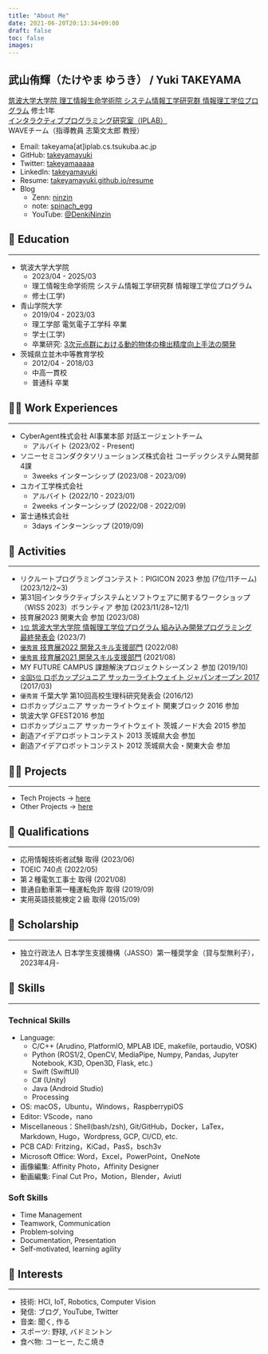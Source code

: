 ```yaml
---
title: "About Me"
date: 2021-06-20T20:13:34+09:00
draft: false
toc: false
images:
---
```



## 武山侑輝（たけやま ゆうき） / Yuki TAKEYAMA
[筑波大学大学院 理工情報生命学術院 システム情報工学研究群 情報理工学位プログラム](https://www.cs.tsukuba.ac.jp/)  修士1年  
[インタラクティブプログラミング研究室（IPLAB）](https://www.iplab.cs.tsukuba.ac.jp/)  
WAVEチーム（指導教員 志築文太郎 教授）  


- Email: takeyama[at]iplab.cs.tsukuba.ac.jp
- GitHub: [takeyamayuki](https://github.com/takeyamayuki)
- Twitter: [takeyamaaaaa](https://twitter.com/takeyamaaaaa)
- LinkedIn: [takeyamayuki](https://www.linkedin.com/in/takeyamayuki/)
- Resume: [takeyamayuki.github.io/resume](https://takeyamayuki.github.io/resume)
- Blog
    - Zenn: [ninzin](https://zenn.dev/ninzin)
    - note: [spinach_egg](https://note.com/spinach_egg)
    - YouTube: [@DenkiNinzin](https://www.youtube.com/@DenkiNinzin)


<!-- &nbsp;
# Profile
--- -->
<!-- HCI，Computer Vision，Roboticsなどが好きな大学院生です． -->
<!--
私は、ハードウェアからソフトウェアまで幅広い分野に興味を持ち、ロボカップジュニア全国5位や技育展の優秀賞受賞などさまざまな成果を上げてきました．
大学や2社のインターンを経験し、貴社での新たな技術開発や既存サービスの改善に貢献できるように頑張ります。 -->




## 🏫 Education
---
- 筑波大学大学院
    - 2023/04 - 2025/03
    - 理工情報生命学術院 システム情報工学研究群 情報理工学位プログラム
    - 修士(工学)
- 青山学院大学
    - 2019/04 - 2023/03
    - 理工学部 電気電子工学科 卒業
    - 学士(工学)
    - 卒業研究: [3次元点群における動的物体の検出精度向上手法の開発](https://takeyamayuki.github.io/publication#学位論文)
    <!-- - 電気電子工学，制御工学，情報工学，解析学，線形代数などの基礎科目を修得 -->
- 茨城県立並木中等教育学校
    - 2012/04 - 2018/03
    - 中高一貫校
    - 普通科 卒業

## 👨‍🔧 Work Experiences
---
- CyberAgent株式会社 AI事業本部 対話エージェントチーム
    - アルバイト (2023/02 - Present)
- ソニーセミコンダクタソリューションズ株式会社 コーデックシステム開発部 4課
    - 3weeks インターンシップ (2023/08 - 2023/09)
- ユカイ工学株式会社
    - アルバイト (2022/10 - 2023/01)
    - 2weeks インターンシップ (2022/08 - 2022/09)
- 富士通株式会社
    - 3days インターンシップ (2019/09)

## 🏃 Activities
---
- リクルートプログラミングコンテスト：PIGICON 2023 参加 (7位/11チーム) (2023/12/2~3)
- 第31回インタラクティブシステムとソフトウェアに関するワークショップ（WISS 2023）ボランティア 参加 (2023/11/28~12/1)
- 技育展2023 関東大会 参加 (2023/08)
- [`1位` 筑波大学大学院 情報理工学位プログラム 組み込み開発プログラミング 最終発表会](https://takeyamayuki.github.io/tech/#-ashimo) (2023/7)
- [`優秀賞` 技育展2022 開発スキル支援部門](https://takeyamayuki.github.io/tech/#-nonmouse) (2022/08)
- [`優秀賞` 技育展2021 開発スキル支援部門](https://takeyamayuki.github.io/tech/#-restuino) (2021/08)
- MY FUTURE CAMPUS 課題解決プロジェクトシーズン２ 参加 (2019/10)
- [`全国5位` ロボカップジュニア サッカーライトウェイト ジャパンオープン 2017](https://takeyamayuki.github.io/tech#-ロボカップジュニアサッカー) (2017/03)
- `優秀賞` 千葉大学 第10回高校生理科研究発表会 (2016/12)
- ロボカップジュニア サッカーライトウェイト 関東ブロック 2016 参加
- 筑波大学 GFEST2016 参加
- ロボカップジュニア サッカーライトウェイト 茨城ノード大会 2015 参加
- 創造アイデアロボットコンテスト 2013 茨城県大会 参加
- 創造アイデアロボットコンテスト 2012 茨城県大会・関東大会 参加

## 🧗‍♂️ Projects
---
- Tech Projects -> [here](https://takeyamayuki.github.io/tech/)
- Other Projects -> [here](https://takeyamayuki.github.io/other/)

## 👔 Qualifications
---
- 応用情報技術者試験 取得 (2023/06)
- TOEIC 740点 (2022/05)
- 第２種電気工事士 取得 (2021/08)
- 普通自動車第一種運転免許 取得 (2019/09)
- 実用英語技能検定２級 取得 (2015/09)

## 👛 Scholarship
---
- 独立行政法人 日本学生支援機構（JASSO）第一種奨学金（貸与型無利子），2023年4月-


## 💪 Skills
---
### Technical Skills
- Language:
    - C/C++ (Arudino, PlatformIO, MPLAB IDE, makefile, portaudio, VOSK)
    - Python (ROS1/2, OpenCV, MediaPipe, Numpy, Pandas, Jupyter Notebook, K3D, Open3D, Flask, etc.)
    - Swift (SwiftUI)
    - C# (Unity)
    - Java (Android Studio)
    - Processing
- OS: macOS，Ubuntu，Windows，RaspberrypiOS
- Editor: VScode，nano
- Miscellaneous：Shell(bash/zsh), Git/GitHub，Docker，LaTex，Markdown, Hugo，Wordpress, GCP, CI/CD, etc.
- PCB CAD: Fritzing，KiCad，PasS，bsch3v
- Microsoft Office: Word，Excel，PowerPoint，OneNote
- 画像編集: Affinity Photo，Affinity Designer
- 動画編集: Final Cut Pro，Motion，Blender，Aviutl

### Soft Skills
- Time Management
- Teamwork, Communication
- Problem‑solving
- Documentation, Presentation
- Self-motivated, learning agility

## 👀 Interests
---
- 技術: HCI, IoT, Robotics, Computer Vision
- 発信: ブログ, YouTube, Twitter
- 音楽: 聞く, 作る
- スポーツ: 野球, バドミントン
- 食べ物: コーヒー, たこ焼き


<!-- ※ 下線が引いてあるものはリンク先に飛べます. -->